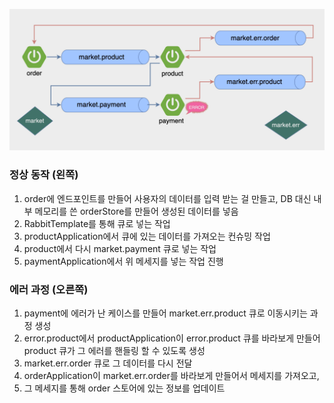 

![saga.png](saga.png)

### 정상 동작 (왼쪽)
1. order에 엔드포인트를 만들어 사용자의 데이터를 입력 받는 걸 만들고,
DB 대신 내부 메모리를 쓴 orderStore를 만들어 생성된 데이터를 넣음
2. RabbitTemplate를 통해 큐로 넣는 작업
3. productApplication에서 큐에 있는 데이터를 가져오는 컨슈밍 작업
4. product에서 다시 market.payment 큐로 넣는 작업
5. paymentApplication에서 위 메세지를 넣는 작업 진행


### 에러 과정 (오른쪽)
1. payment에 에러가 난 케이스를 만들어 market.err.product 큐로 이동시키는 과정 생성
2. error.product에서 productApplication이 error.product 큐를 바라보게 만들어 product 큐가 그 에러를 핸들링 할 수 있도록 생성
3. market.err.order 큐로 그 데이터를 다시 전달
4. orderApplication이 market.err.order를 바라보게 만들어서 메세지를 가져오고,
5. 그 메세지를 통해 order 스토어에 있는 정보를 업데이트
